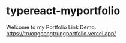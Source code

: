 # typereact-myportfolio
Welcome to my Portfolio
Link Demo: https://truongcongtrungportfolio.vercel.app/
